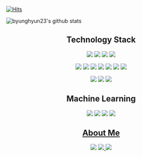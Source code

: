 [![Hits](https://hits.seeyoufarm.com/api/count/incr/badge.svg?url=https%3A%2F%2Fgithub.com%2Fbyunghyun23&count_bg=%23A488EB&title_bg=%235A8AE5&icon=atom.svg&icon_color=%23FFFFFF&title=WELCOME&edge_flat=false)](https://hits.seeyoufarm.com)
 
![byunghyun23's github stats](https://github-readme-stats.vercel.app/api?username=byunghyun23&show_icons=true&theme=merko)

<h2 align="center">Technology Stack</h2>
<p align="center">
<img src="https://img.shields.io/badge/Python-3776AB?style=flat-square&logo=Python&logoColor=white"/></a>  
<img src="https://img.shields.io/badge/Java-007396?style=flat-square&logo=Java&logoColor=white"/></a>  
<img src="https://img.shields.io/badge/Tensorflow-0095D5?style=flat-square&logo=Tensorflow&logoColor=white"/></a>  
<img src="https://img.shields.io/badge/Pytorch-00599C?style=flat-square&logo=Pytorch&logoColor=white"/></a>  
</p>
<p align="center">
<img src="https://img.shields.io/badge/HTML5-00979D?style=flat-square&logo=HTML5&logoColor=white"/></a>  
<img src="https://img.shields.io/badge/Mustache-C51A4A?style=flat-square&logo=Mustache&logoColor=white"/></a>  
<img src="https://img.shields.io/badge/JSP-777BB4?style=flat-square&logo=JSP&logoColor=white"/></a>  
<img src="https://img.shields.io/badge/Springboot-E34F26?style=flat-square&logo=Springboot&logoColor=white"/></a>
<img src="https://img.shields.io/badge/Android-3DDC84?style=flat-square&logo=Android&logoColor=white"/></a>
<img src="https://img.shields.io/badge/Linux-092E20?style=flat-square&logo=Linux&logoColor=white"/></a>
<img src="https://img.shields.io/badge/AWS-1572B6?style=flat-square&logo=AWS&logoColor=white"/></a></p>
</p>
<p align="center">
<img src="https://img.shields.io/badge/MariaDB-003545?style=flat-square&logo=MariaDB&logoColor=white"/></a>  <img src="https://img.shields.io/badge/MySQL-4479A1?style=flat-square&logo=MySQL&logoColor=white"/></a>  <img src="https://img.shields.io/badge/Oracle-47A248?style=flat-square&logo=Oracle&logoColor=white"/></a>  
</p>

<h2 align="center">Machine Learning</h2>
<p align="center">
<a href="https://github.com/byunghyun23/machine-learning-projects"><img src="https://img.shields.io/badge/ML Projects-ff9900?style=flat-square&logo=CodeProject&logoColor=white&link=https://github.com/byunghyun23/machine-learning-projects"/></a>
<a href="https://github.com/byunghyun23/review-papers"><img src="https://img.shields.io/badge/Review papers-485A62?style=flat-square&logo=Code Review&logoColor=white&link=https://github.com/byunghyun23/review-papers"/></a>
<a href="https://github.com/byunghyun23/etc-projects"><img src="https://img.shields.io/badge/Web/App Projects-20C997?style=flat-square&logo=dev.to&logoColor=white&link=https://github.com/byunghyun23/machine-learning-projects"/></a>
<a href="https://github.com/byunghyun23/kaggle-competitions"><img src="https://img.shields.io/badge/Competitions-20beff?style=flat-square&logo=kaggle&logoColor=white&link=https://github.com/byunghyun23/kaggle-competitions"/</a>
 
<h2 align="center">About Me</h2>
<p align="center">
<a href="mailto:byunghyun23@gmail.com"><img src="https://img.shields.io/badge/Gmail-d14836?style=flat-square&logo=Gmail&logoColor=white&link=mailto:byunghyun23@gmail.com"/></a>
<a href="https://byunghyun23.tistory.com/"><img src="http://img.shields.io/badge/-Blog-green?style=flat-square&logo=tistory&link=https://byunghyun23.tistory.com/"/</a>
<a href="https://byunghyun23.github.io/CV.pdf"><img src="https://img.shields.io/badge/CV-1DBF73?style=flat-square&logo=CV&logoColor=white"/></a>
</p>
